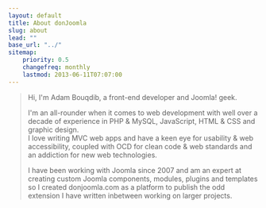 ```yaml
---
layout: default
title: About donJoomla
slug: about
lead: ""
base_url: "../"
sitemap:
    priority: 0.5
    changefreq: monthly
    lastmod: 2013-06-11T07:07:00
---
```

> Hi, I'm Adam Bouqdib, a front-end developer and Joomla! geek.
> 
> I'm an all-rounder when it comes to web development with well over a decade of experience in PHP &amp; MySQL, JavaScript, HTML &amp; CSS and graphic design.  
> I love writing MVC web apps and have a keen eye for usability &amp; web accessibility, coupled with OCD for clean code &amp; web standards and an addiction for new web technologies.
> 
> I have been working with Joomla since 2007 and am an expert at creating custom Joomla components, modules, plugins and templates so I created donjoomla.com as a platform to publish the odd extension I have written inbetween working on larger projects.
